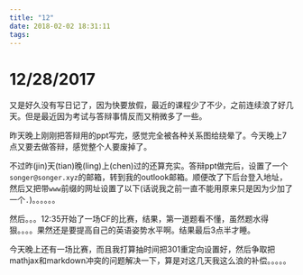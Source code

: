 ```yaml
---
title: "12"
date: 2018-02-02 18:31:11
tags: 
---
```


# 12/28/2017

<!--more-->

又是好久没有写日记了，因为快要放假，最近的课程少了不少，之前连续浪了好几天。但是最近因为考试与答辩事情反而又稍微多了一些。

昨天晚上刚刚把答辩用的ppt写完，感觉完全被各种关系图给绕晕了。今天晚上7点又要去做答辩，感觉整个人要废掉了。

不过昨(jin)天(tian)晚(ling)上(chen)过的还算充实。答辩ppt做完后，设置了一个`songer@songer.xyz`的邮箱，转到我的outlook邮箱。顺便改了下后台登入地址，然后又把带`www`前缀的网址设置了以下(话说我之前一直不能用原来只是因为少加了一个`.`)。。。。。。

然后。。。12:35开始了一场CF的比赛，结果，第一道题看不懂，虽然题水得狠。。。。果然还是要提高自己的英语姿势水平啊。结果最后3点半才睡。

今天晚上还有一场比赛，而且我打算抽时间把301重定向设置好，然后争取把mathjax和markdown冲突的问题解决一下，算是对这几天我这么浪的补偿。。。。。
